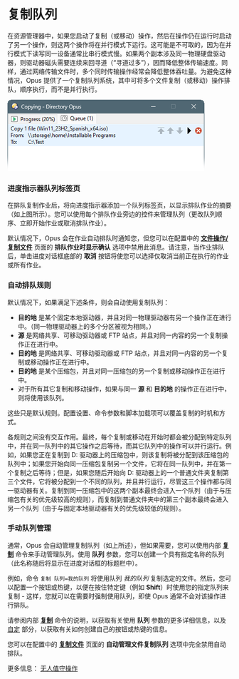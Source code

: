 # 复制队列

在资源管理器中，如果您启动了复制（或移动）操作，然后在操作仍在运行时启动了另一个操作，则这两个操作将在并行模式下运行。这可能是不可取的，因为在并行模式下读写同一设备通常比串行模式慢。如果两个副本涉及同一物理硬盘驱动器，则驱动器磁头需要连续来回寻道（“寻道过多”），因而降低整体传输速度。同样，通过网络传输文件时，多个同时传输操作经常会降低整体吞吐量。为避免这种情况，Opus 提供了一个复制队列系统，其中可将多个文件复制（或移动）操作排队，顺序执行，而不是并行执行。

![](/Manual/images/media/13/copy_queue.png)

### 进度指示器队列标签页

在排队复制作业后，将向进度指示器添加一个队列标签页，以显示排队作业的摘要（如上图所示）。您可以使用每个排队作业旁边的控件来管理队列（更改队列顺序、立即开始作业或取消排队作业）。

默认情况下，Opus 会在作业自动排队时通知您，但您可以在配置中的 **[文件操作/复制文件](/Manual/preferences/preferences_categories/file_operations/copying_files/README.zh.md)** 页面的 **排队作业时显示确认** 选项中禁用此消息。请注意，当作业排队后，单击进度对话框底部的 **取消** 按钮将使您可以选择仅取消当前正在执行的作业或所有作业。

### 自动排队规则

默认情况下，如果满足下述条件，则会自动使用复制队列：

- **目的地** 是某个固定本地驱动器，并且对同一物理驱动器有另一个操作正在进行中。（同一物理驱动器上的多个分区被视为相同。）
- **源** 是网络共享、可移动驱动器或 FTP 站点，并且对同一内容的另一个复制操作正在进行中。
- **目的地** 是网络共享、可移动驱动器或 FTP 站点，并且对同一内容的另一个复制或移动操作正在进行中。
- **目的地** 是某个压缩包，并且对同一压缩包的另一个复制或移动操作正在进行中。
- 对于所有其它复制和移动操作，如果与同一 **源** 和 **目的地** 的操作正在进行中，则将使用该队列。

这些只是默认规则。配置设置、命令参数和脚本加载项可以覆盖复制的时机和方式。

各规则之间没有交互作用。最终，每个复制或移动在开始时都会被分配到特定队列中，并在同一队列中的其它操作之后等待，而其它队列中的操作可以并行运行。例如，如果您正在复制到 D: 驱动器上的压缩包中，则该复制将被分配到该压缩包的队列中；如果您开始向同一压缩包复制另一个文件，它将在同一队列中，并在第一个复制之后等待；但是，如果您随后开始向 D: 驱动器上的一个普通文件夹复制第三个文件，它将被分配到一个不同的队列，并且并行运行，尽管这三个操作都与同一驱动器有关。复制到同一压缩包中的这两个副本最终会进入一个队列（由于与压缩包有关的优先级较高的规则），而复制到普通文件夹中的第三个副本最终会进入另一个队列（由于与固定本地驱动器有关的优先级较低的规则）。

### 手动队列管理

通常，Opus 会自动管理复制队列（如上所述），但如果需要，您可以使用内部 **[复制](/Manual/reference/command_reference/internal_commands/copy.zh.md)** 命令来手动管理队列。使用 **队列** 参数，您可以创建一个具有指定名称的队列（此名称随后将显示在进度对话框的标题栏中）。

例如，命令 `复制 队列=我的队列` 将使用队列 *我的队列* 复制选定的文件。然后，您可以配置一个按钮或热键，以便在按住特定键（例如 **Shift**）时使用您的指定队列来复制 - 这样，您就可以在需要时强制使用队列，即使 Opus 通常不会对该操作进行排队。

请参阅内部 **[复制](/Manual/reference/command_reference/internal_commands/copy.zh.md)** 命令的说明，以获取有关使用 **队列** 参数的更多详细信息，以及 [自定](/Manual/customize/README.zh.md) 部分，以获取有关如何创建自己的按钮或热键的信息。

您可以在配置中的 **[复制文件](/Manual/preferences/preferences_categories/file_operations/copying_files/README.zh.md)** 页面的 **自动管理文件复制队列** 选项中完全禁用自动排队。

更多信息： [无人值守操作](/Manual/file_operations/copying_moving_and_deleting_files/copy_queues/unattended_operation.zh.md)